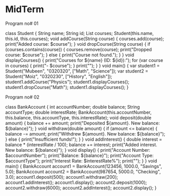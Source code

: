 # MidTerm

Program no# 01

class Student {
String name;
String id;
List<String> courses;
Student(this.name, this.id, this.courses);
void addCourse(String course) {
courses.add(course);
print("Added course: $course");
}
void dropCourse(String course) {
if (courses.contains(course)) {
courses.remove(course);
print("Dropped course: $course");
} else {
print("Course not found.");
}
}
void displayCourses() {
print("Courses for ${name} (ID: ${id}):");
for (var course in courses) {
print("- $course");
}
print("");
}
}
void main() {
var student1 = Student("Mubeen", "0320320", ["Math", "Science"]);
var student2 = Student("Moiz", "0320230", ["History", "English"]);
student1.addCourse("Physics");
student1.displayCourses();
student1.dropCourse("Math");
student1.displayCourses();
}

Program no# 02


class BankAccount {
int accountNumber;
double balance;
String accountType;
double interestRate;
BankAccount(this.accountNumber, this.balance, this.accountType, this.interestRate);
void deposit(double amount) {
balance += amount;
print("Deposited \${amount}. New balance: \${balance}");
}
void withdraw(double amount) {
if (amount <= balance) {
balance -= amount;
print("Withdrew \${amount}. New balance: \${balance}");
} else {
print("Insufficient funds!");
}
}
void addInterest() {
double interest = balance * (interestRate / 100);
balance += interest;
print("Added interest. New balance: \${balance}");
}
void display() {
print("Account Number: $accountNumber");
print("Balance: \${balance}");
print("Account Type: $accountType");
print("Interest Rate: $interestRate%");
print("");
}
}
void main() {
BankAccount account1 = BankAccount(123456, 1000.0, "Savings", 5.0);
BankAccount account2 = BankAccount(987654, 5000.0, "Checking", 3.0);
account1.deposit(500);
account1.withdraw(200);
account1.addInterest();
account1.display();
account2.deposit(1000);
account2.withdraw(6000);
account2.addInterest();
account2.display();
}
